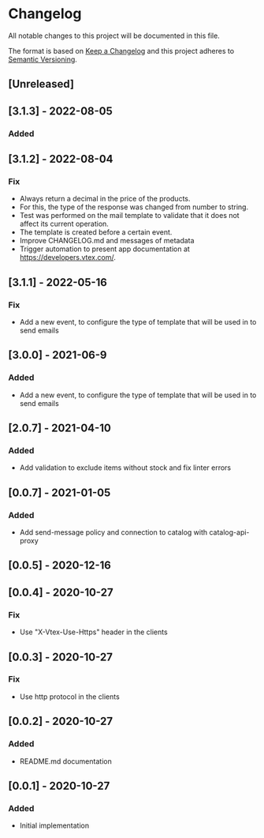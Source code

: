 # Changelog

All notable changes to this project will be documented in this file.

The format is based on [Keep a Changelog](http://keepachangelog.com/en/1.0.0/)
and this project adheres to [Semantic Versioning](http://semver.org/spec/v2.0.0.html).

## [Unreleased]

## [3.1.3] - 2022-08-05

### Added

## [3.1.2] - 2022-08-04

### Fix

- Always return a decimal in the price of the products.
- For this, the type of the response was changed from number to string.
- Test was performed on the mail template to validate that it does not affect its current operation.
- The template is created before a certain event.
- Improve CHANGELOG.md and messages of metadata
- Trigger automation to present app documentation at https://developers.vtex.com/.

## [3.1.1] - 2022-05-16

### Fix

- Add a new event, to configure the type of template that will be used in to send emails

## [3.0.0] - 2021-06-9

### Added

- Add a new event, to configure the type of template that will be used in to send emails

## [2.0.7] - 2021-04-10

### Added

- Add validation to exclude items without stock and fix linter errors

## [0.0.7] - 2021-01-05

### Added

- Add send-message policy and connection to catalog with catalog-api-proxy

## [0.0.5] - 2020-12-16

## [0.0.4] - 2020-10-27

### Fix

- Use "X-Vtex-Use-Https" header in the clients

## [0.0.3] - 2020-10-27

### Fix

- Use http protocol in the clients

## [0.0.2] - 2020-10-27

### Added

- README.md documentation

## [0.0.1] - 2020-10-27

### Added

- Initial implementation
